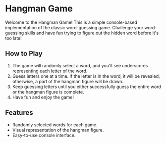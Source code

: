 # Hangman Game

Welcome to the Hangman Game! This is a simple console-based implementation of the classic word-guessing game. Challenge your word-guessing skills and have fun trying to figure out the hidden word before it's too late!

## How to Play

1. The game will randomly select a word, and you'll see underscores representing each letter of the word.
2. Guess letters one at a time. If the letter is in the word, it will be revealed; otherwise, a part of the hangman figure will be drawn.
3. Keep guessing letters until you either successfully guess the entire word or the hangman figure is complete.
4. Have fun and enjoy the game!

## Features

- Randomly selected words for each game.
- Visual representation of the hangman figure.
- Easy-to-use console interface.